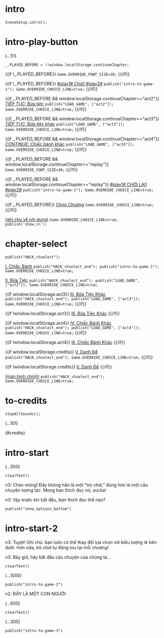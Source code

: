 # intro

`SceneSetup.intro();`

# intro-play-button

(...51)

```
_.PLAYED_BEFORE = !!window.localStorage.continueChapter;
```

{{if !_.PLAYED_BEFORE}}
`Game.OVERRIDE_FONT_SIZE=30;`
{{/if}}

{{if !_.PLAYED_BEFORE}}
[#play1# Chơi! #play2#](#intro-start) `publish("intro-to-game-1"); Game.OVERRIDE_CHOICE_LINE=true;`
{{/if}}

{{if _.PLAYED_BEFORE && window.localStorage.continueChapter=="act2"}}
[_TIẾP TỤC_: Bữa tiệc](#act2) `publish("LOAD_GAME", ["act2"]); Game.OVERRIDE_CHOICE_LINE=true;`
{{/if}}

{{if _.PLAYED_BEFORE && window.localStorage.continueChapter=="act3"}}
[_TIẾP TỤC_: Bữa tiệc khác](#act3) `publish("LOAD_GAME", ["act3"]); Game.OVERRIDE_CHOICE_LINE=true;`
{{/if}}

{{if _.PLAYED_BEFORE && window.localStorage.continueChapter=="act4"}}
[_CONTINUE_: Chiếc bánh khác](#act4) `publish("LOAD_GAME", ["act4"]); Game.OVERRIDE_CHOICE_LINE=true;`
{{/if}}

{{if _.PLAYED_BEFORE && window.localStorage.continueChapter=="replay"}}
`Game.OVERRIDE_FONT_SIZE=30;`
{{/if}}

{{if _.PLAYED_BEFORE && window.localStorage.continueChapter=="replay"}}
[#play1# CHƠI LẠI! #play2#](#intro-start) `publish("intro-to-game-1"); Game.OVERRIDE_CHOICE_LINE=true;`
{{/if}}

{{if _.PLAYED_BEFORE}}
[Chọn Chương](#chapter-select) `Game.OVERRIDE_CHOICE_LINE=true;`
{{/if}}

[(ghi chú về nội dung)](#intro-play-button) `Game.OVERRIDE_CHOICE_LINE=true; publish('show_cn');`

# chapter-select

`publish("HACK_chselect");`

[I. Chiếc Bánh](#intro-start) `publish("HACK_chselect_end"); publish("intro-to-game-1"); Game.OVERRIDE_CHOICE_LINE=true;`

[II. Bữa Tiệc](#act2) `publish("HACK_chselect_end"); publish("LOAD_GAME", ["act2"]); Game.OVERRIDE_CHOICE_LINE=true;`

{{if window.localStorage.act3}}
[III. Bữa Tiệc Khác](#act3) `publish("HACK_chselect_end"); publish("LOAD_GAME", ["act3"]); Game.OVERRIDE_CHOICE_LINE=true;`
{{/if}}

{{if !window.localStorage.act3}}
[III. Bữa Tiệc Khác]()
{{/if}}

{{if window.localStorage.act4}}
[IV. Chiếc Bánh Khác](#act4) `publish("HACK_chselect_end"); publish("LOAD_GAME", ["act4"]); Game.OVERRIDE_CHOICE_LINE=true;`
{{/if}}

{{if !window.localStorage.act4}}
[III. Chiếc Bánh Khác]()
{{/if}}

{{if window.localStorage.credits}}
[V. Danh Đề](#to-credits) `publish("HACK_chselect_end"); Game.OVERRIDE_CHOICE_LINE=true;`
{{/if}}

{{if !window.localStorage.credits}}
[V. Danh Đề]()
{{/if}}

[(màn hình chính)](#intro-play-button) `publish("HACK_chselect_end"); Game.OVERRIDE_CHOICE_LINE=true;`

# to-credits

`stopAllSounds();`

(...101)

(#credits)

# intro-start

(...500)

`clearText()`

n3: Chào mừng! Đây không hẳn là một "trò chơi," đúng hơn là một câu chuyện tương tác. Mong bạn thích đọc nó, sucka!

n3: Vậy trước khi bắt đầu, *bạn* thích đọc thế nào?

`publish("show_options_bottom")`

# intro-start-2

n3: Tuyệt! Ghi chú: bạn luôn có thể thay đổi lựa chọn với biểu tượng ⚙ bên dưới. Hơn nữa, trò chơi tự động lưu tại mỗi chương!

n3: Bây giờ, hãy bắt đầu câu chuyện của chúng ta...

`clearText()`

(...1000)

`publish("intro-to-game-2")`

n2: ĐÂY LÀ MỘT CON NGƯỜI

(...600)

`clearText()`

(...300)

`publish("intro-to-game-3")`
